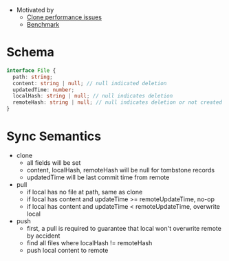 - Motivated by
  - [Clone performance issues](./RFC-20230527-clone-performance.md)
  - [Benchmark](./RFC-20230529-sqlite-benchmark.md)

# Schema

```typescript
interface File {
  path: string;
  content: string | null; // null indicated deletion
  updatedTime: number;
  localHash: string | null; // null indicates deletion
  remoteHash: string | null; // null indicates deletion or not created yet
}
```

# Sync Semantics

- clone
  - all fields will be set
  - content, localHash, remoteHash will be null for tombstone records
  - updatedTime will be last commit time from remote
- pull
  - if local has no file at path, same as clone
  - if local has content and updateTime >= remoteUpdateTime, no-op
  - if local has content and updateTime < remoteUpdateTime, overwrite local
- push
  - first, a pull is required to guarantee that local won't overwrite remote by accident
  - find all files where localHash != remoteHash
  - push local content to remote
